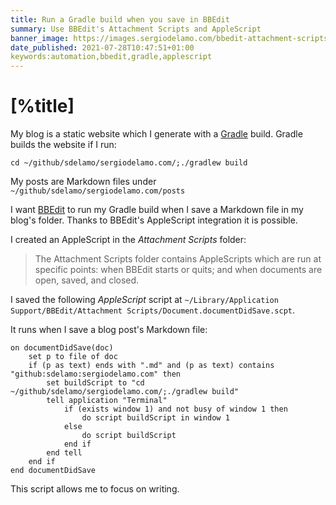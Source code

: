 ```yaml
---
title: Run a Gradle build when you save in BBEdit
summary: Use BBEdit's Attachment Scripts and AppleScript
banner_image: https://images.sergiodelamo.com/bbedit-attachment-scripts.png
date_published: 2021-07-28T10:47:51+01:00
keywords:automation,bbedit,gradle,applescript
---
```


# [%title]

My blog is a static website which I generate with a [Gradle](http://gradle.org) build. Gradle builds the website if I run:

`cd ~/github/sdelamo/sergiodelamo.com/;./gradlew build`

My posts are Markdown files under `~/github/sdelamo/sergiodelamo.com/posts`

I want [BBEdit](https://www.barebones.com/products/bbedit/) to run my Gradle build when I save a Markdown file in my blog's folder. Thanks to BBEdit's AppleScript integration it is possible. 

I created an AppleScript in the _Attachment Scripts_ folder:

> The Attachment Scripts folder contains AppleScripts which are run at specific points: when BBEdit starts or quits; and when documents are open, saved, and closed.

I saved the following _AppleScript_ script at `~/Library/Application Support/BBEdit/Attachment Scripts/Document.documentDidSave.scpt`. 

It runs when I save a blog post's Markdown file:

```applescript
on documentDidSave(doc)
    set p to file of doc
    if (p as text) ends with ".md" and (p as text) contains "github:sdelamo:sergiodelamo.com" then
        set buildScript to "cd ~/github/sdelamo/sergiodelamo.com/;./gradlew build"
        tell application "Terminal"
            if (exists window 1) and not busy of window 1 then
                do script buildScript in window 1
            else
                do script buildScript
            end if
        end tell
    end if
end documentDidSave
```

This script allows me to focus on writing. 